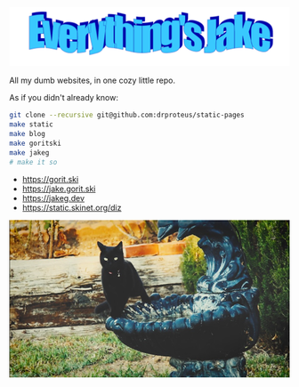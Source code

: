![wizard](/static/images/everythingsjake.png)

All my dumb websites, in one cozy little repo.

As if you didn't already know:

```bash
git clone --recursive git@github.com:drproteus/static-pages
make static
make blog
make goritski
make jakeg
# make it so
```

* https://gorit.ski
* https://jake.gorit.ski
* https://jakeg.dev
* https://static.skinet.org/diz

![foobar](/static/images/dizposter.jpg)
